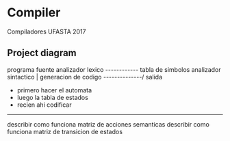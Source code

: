 # Compiler
Compiladores UFASTA 2017

## Project diagram

programa fuente
analizador lexico ------------ tabla de simbolos
analizador sintactico               |
generacion de codigo  --------------/
salida


- primero hacer el automata
- luego la tabla de estados
- recien ahi codificar

--------

describir como funciona matriz de acciones semanticas
describir como funciona matriz de transicion de estados
